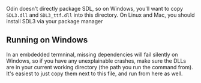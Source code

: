 Odin doesn't directly package SDL, so on Windows, you'll want to copy `SDL3.dll` and `SDL3_ttf.dll` into this directory. On Linux and Mac, you should install SDL3 via your package manager

## Running on Windows
In an embdedded termninal, missing dependencies will fail silently on Windows, so if you have any unexplainable crashes, make sure the DLLs are in your current working directory (the path you run the command from). It's easiest to just copy them next to this file, and run from here as well.
